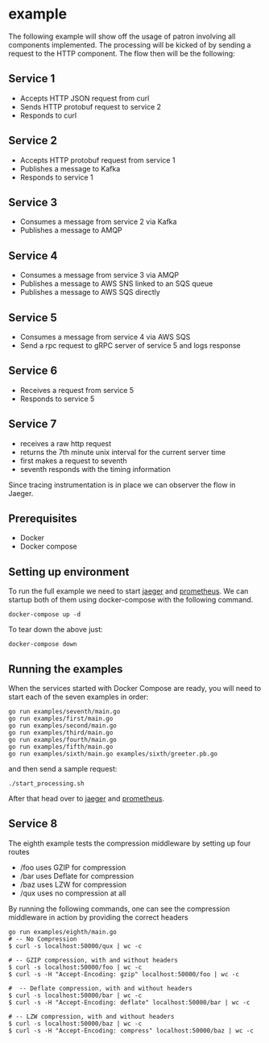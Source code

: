 # example

The following example will show off the usage of patron involving all components implemented.
The processing will be kicked of by sending a request to the HTTP component. The flow then will be the following:

## Service 1

- Accepts HTTP JSON request from curl
- Sends HTTP protobuf request to service 2
- Responds to curl

## Service 2

- Accepts HTTP protobuf request from service 1
- Publishes a message to Kafka
- Responds to service 1

## Service 3

- Consumes a message from service 2 via Kafka
- Publishes a message to AMQP

## Service 4

- Consumes a message from service 3 via AMQP
- Publishes a message to AWS SNS linked to an SQS queue
- Publishes a message to AWS SQS directly

## Service 5

- Consumes a message from service 4 via AWS SQS
- Send a rpc request to gRPC server of service 5 and logs response

## Service 6

- Receives a request from service 5
- Responds to service 5

## Service 7

- receives a raw http request
- returns the 7th minute unix interval for the current server time
- first makes a request to seventh
- seventh responds with the timing information

Since tracing instrumentation is in place we can observer the flow in Jaeger.

## Prerequisites

- Docker
- Docker compose

## Setting up environment

To run the full example we need to start [jaeger](https://www.jaegertracing.io/) and [prometheus](https://prometheus.io/). We can startup both of them using docker-compose with the following command.

```shell
docker-compose up -d
```

To tear down the above just:

```shell
docker-compose down
```

## Running the examples

When the services started with Docker Compose are ready, you will need to start each of the seven
examples in order:

```shell
go run examples/seventh/main.go
go run examples/first/main.go
go run examples/second/main.go
go run examples/third/main.go
go run examples/fourth/main.go
go run examples/fifth/main.go
go run examples/sixth/main.go examples/sixth/greeter.pb.go
```

and then send a sample request:

```shell
./start_processing.sh
```

After that head over to [jaeger](http://localhost:16686/search) and [prometheus](http://localhost:9090/graph).

## Service 8
The eighth example tests the compression middleware by setting up four routes
- /foo uses GZIP for compression
- /bar uses Deflate for compression
- /baz uses LZW for compression
- /qux uses no compression at all

By running the following commands, one can see the compression middleware in action by providing the correct headers
```shell
go run examples/eighth/main.go
# -- No Compression
$ curl -s localhost:50000/qux | wc -c

# -- GZIP compression, with and without headers
$ curl -s localhost:50000/foo | wc -c
$ curl -s -H "Accept-Encoding: gzip" localhost:50000/foo | wc -c

#  -- Deflate compression, with and without headers
$ curl -s localhost:50000/bar | wc -c
$ curl -s -H "Accept-Encoding: deflate" localhost:50000/bar | wc -c

# -- LZW compression, with and without headers
$ curl -s localhost:50000/baz | wc -c
$ curl -s -H "Accept-Encoding: compress" localhost:50000/baz | wc -c

```